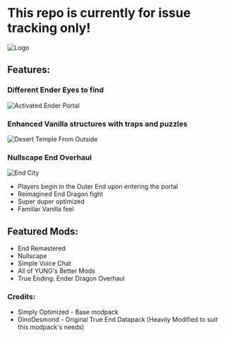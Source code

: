 # This repo is currently for issue tracking only!

![Logo](https://cdn.modrinth.com/data/cached_images/ecbba095c7841806ce272c902531ce3371eb26d4.png)

## Features:
### Different Ender Eyes to find
  ![Activated Ender Portal](https://cdn.modrinth.com/data/cached_images/f31f34eefb3784e6012713da47e1fb403d931f2e_0.webp)
### Enhanced Vanilla structures with traps and puzzles
  ![Desert Temple From Outside](https://cdn.modrinth.com/data/cached_images/34d3fcf2c2d97382a75132283bc63d99ee564f2a_0.webp)
### Nullscape End Overhaul
  ![End City](https://cdn.modrinth.com/data/cached_images/975bd8f38a0e2f53e6e88abaf2f1c605b8c3b40d_0.webp)
- Players begin in the Outer End upon entering the portal
- Reimagined End Dragon fight
- Super duper optimized
- Familiar Vanilla feel

## Featured Mods:
- End Remastered
- Nullscape
- Simple Voice Chat
- All of YUNG's Better Mods
- True Ending: Ender Dragon Overhaul

### Credits:
- Simply Optimized - Base modpack
- DinoDesmond - Original True End Datapack (Heavily Modified to suit this modpack's needs)
